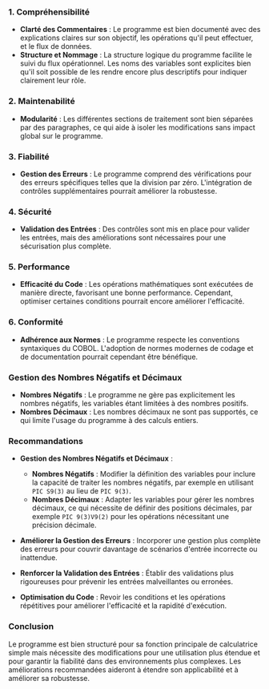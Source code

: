 ### 1. Compréhensibilité
- **Clarté des Commentaires** : Le programme est bien documenté avec des explications claires sur son objectif, les opérations qu'il peut effectuer, et le flux de données.
- **Structure et Nommage** : La structure logique du programme facilite le suivi du flux opérationnel. Les noms des variables sont explicites bien qu'il soit possible de les rendre encore plus descriptifs pour indiquer clairement leur rôle.

### 2. Maintenabilité
- **Modularité** : Les différentes sections de traitement sont bien séparées par des paragraphes, ce qui aide à isoler les modifications sans impact global sur le programme.

### 3. Fiabilité
- **Gestion des Erreurs** : Le programme comprend des vérifications pour des erreurs spécifiques telles que la division par zéro. L'intégration de contrôles supplémentaires pourrait améliorer la robustesse.

### 4. Sécurité
- **Validation des Entrées** : Des contrôles sont mis en place pour valider les entrées, mais des améliorations sont nécessaires pour une sécurisation plus complète.

### 5. Performance
- **Efficacité du Code** : Les opérations mathématiques sont exécutées de manière directe, favorisant une bonne performance. Cependant, optimiser certaines conditions pourrait encore améliorer l'efficacité.

### 6. Conformité
- **Adhérence aux Normes** : Le programme respecte les conventions syntaxiques du COBOL. L'adoption de normes modernes de codage et de documentation pourrait cependant être bénéfique.

### Gestion des Nombres Négatifs et Décimaux
- **Nombres Négatifs** : Le programme ne gère pas explicitement les nombres négatifs, les variables étant limitées à des nombres positifs. 
- **Nombres Décimaux** : Les nombres décimaux ne sont pas supportés, ce qui limite l'usage du programme à des calculs entiers.

### Recommandations
- **Gestion des Nombres Négatifs et Décimaux** : 
  - **Nombres Négatifs** : Modifier la définition des variables pour inclure la capacité de traiter les nombres négatifs, par exemple en utilisant `PIC S9(3)` au lieu de `PIC 9(3)`.
  - **Nombres Décimaux** : Adapter les variables pour gérer les nombres décimaux, ce qui nécessite de définir des positions décimales, par exemple `PIC 9(3)V9(2)` pour les opérations nécessitant une précision décimale.

- **Améliorer la Gestion des Erreurs** : Incorporer une gestion plus complète des erreurs pour couvrir davantage de scénarios d'entrée incorrecte ou inattendue.

- **Renforcer la Validation des Entrées** : Établir des validations plus rigoureuses pour prévenir les entrées malveillantes ou erronées.

- **Optimisation du Code** : Revoir les conditions et les opérations répétitives pour améliorer l'efficacité et la rapidité d'exécution.

### Conclusion
Le programme est bien structuré pour sa fonction principale de calculatrice simple mais nécessite des modifications pour une utilisation plus étendue et pour garantir la fiabilité dans des environnements plus complexes. Les améliorations recommandées aideront à étendre son applicabilité et à améliorer sa robustesse.